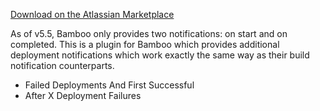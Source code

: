 [Download on the Atlassian Marketplace](https://marketplace.atlassian.com/plugins/com.carolynvs.deployment-notifications)

As of v5.5, Bamboo only provides two notifications: on start and on completed. This is a plugin for Bamboo which
provides additional deployment notifications which work exactly the same way as their build notification counterparts.

* Failed Deployments And First Successful
* After X Deployment Failures
